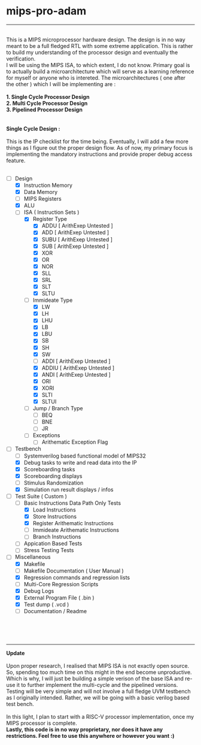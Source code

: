 # mips-pro-adam
------------------------
<br />
This is a MIPS microprocessor hardware design. The design is in no way meant to be a full fledged RTL with some extreme application. This is rather to build my understanding of the processor design and eventually the verification. <br />
I will be using the MIPS ISA, to which extent, I do not know. Primary goal is to actually build a microarchitecture which will serve as a learning reference for myself or anyone who is intereted. The microarchitectures ( one after the other ) which I will be implementing are :<br />
<br />
<b>1. Single Cycle Processor Design</b><br />
<b>2. Multi Cycle Processor Design</b><br />
<b>3. Pipelined Processor Design</b><br />
<br />
<br />
<b>Single Cycle Design :</b><br />
<br />
This is the IP checklist for the time being. Eventually, I will add a few more things as I figure out the proper design flow. As of now, my primary focus is implementing the mandatory instructions and provide proper debug access feature.<br />
<br />

- [ ] Design
  - [X] Instruction Memory
  - [X] Data Memory
  - [ ] MIPS Registers
  - [X] ALU
  - [ ] ISA ( Instruction Sets )
    - [X] Register Type
      - [X] ADDU [ ArithExep Untested ]
      - [X] ADD [ ArithExep Untested ]
      - [X] SUBU [ ArithExep Untested ]
      - [X] SUB [ ArithExep Untested ]
      - [X] XOR
      - [X] OR
      - [X] NOR
      - [X] SLL
      - [X] SRL
      - [X] SLT
      - [X] SLTU
    - [ ] Immideate Type
      - [X] LW
      - [X] LH
      - [X] LHU
      - [X] LB
      - [X] LBU
      - [X] SB
      - [X] SH
      - [X] SW
      - [ ] ADDI [ ArithExep Untested ]
      - [X] ADDIU [ ArithExep Untested ]
      - [X] ANDI [ ArithExep Untested ]
      - [X] ORI
      - [X] XORI
      - [X] SLTI
      - [X] SLTUI
    - [ ] Jump / Branch Type
      - [ ] BEQ
      - [ ] BNE
      - [ ] JR
    - [ ] Exceptions
      - [ ] Arithematic Exception Flag
- [ ] Testbench
  - [ ] Systemverilog based functional model of MIPS32
  - [X] Debug tasks to write and read data into the IP
  - [X] Scoreboarding tasks
  - [X] Scoreboarding displays
  - [ ] Stimulus Randomization
  - [X] Simulation run result displays / infos
- [ ] Test Suite ( Custom )
  - [ ] Basic Instructions Data Path Only Tests
    - [X] Load Instructions
    - [X] Store Instructions
    - [X] Register Arithematic Instructions
    - [ ] Immideate Arithematic Instructions
    - [ ] Branch Instructions
  - [ ] Appication Based Tests
  - [ ] Stress Testing Tests
- [ ] Miscellaneous
  - [X] Makefile
  - [ ] Makefile Documentation ( User Manual )
  - [X] Regression commands and regression lists
  - [ ] Multi-Core Regression Scripts
  - [X] Debug Logs
  - [X] External Program File ( .bin )
  - [X] Test dump ( .vcd )
  - [ ] Documentation / Readme
<br />
<br />
<br />

------------------------
<b>Update</b><br /><br />
Upon proper research, I realised that MIPS ISA is not exactly open source. So, spending too much time on this might in the end become unproductive. Which is why, I will just be building a simple verison of the base ISA and re-use it to further implement the multi-cycle and the pipelined versions. Testing will be very simple and will not involve a full fledge UVM testbench as I originally intended. Rather, we will be going with a basic verilog based test bench.<br /><br />
In this light, I plan to start with a RISC-V processor implementation, once my MIPS processor is complete.<br />
<b>Lastly, this code is in no way proprietary, nor does it have any restrictions. Feel free to use this anywhere or however you want :)</b>

